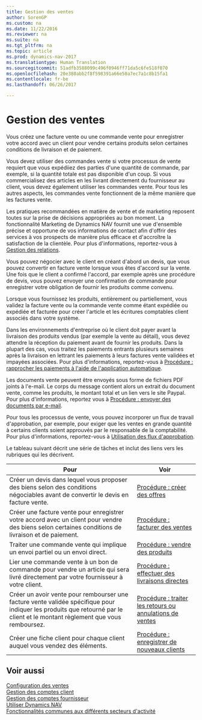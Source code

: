 ```yaml
---
title: Gestion des ventes
author: SorenGP
ms.custom: na
ms.date: 11/22/2016
ms.reviewer: na
ms.suite: na
ms.tgt_pltfrm: na
ms.topic: article
ms.prod: dynamics-nav-2017
ms.translationtype: Human Translation
ms.sourcegitcommit: 51adfb3588099c496f0946ff71da5c6fe518f070
ms.openlocfilehash: 20e380abb2f8f598391a66e50a7ec7a1c8b15fa1
ms.contentlocale: fr-be
ms.lasthandoff: 06/26/2017

---
```


# <a name="manage-sales"></a>Gestion des ventes
Vous créez une facture vente ou une commande vente pour enregistrer votre accord avec un client pour vendre certains produits selon certaines conditions de livraison et de paiement.

Vous devez utiliser des commandes vente si votre processus de vente requiert que vous expédiiez des parties d'une quantité de commande, par exemple, si la quantité totale est pas disponible d'un coup. Si vous commercialisez des articles en les livrant directement du fournisseur au client, vous devez également utiliser les commandes vente. Pour tous les autres aspects, les commandes vente fonctionnent de la même manière que les factures vente.  

Les pratiques recommandées en matière de vente et de marketing reposent toutes sur la prise de décisions appropriées au bon moment. La fonctionnalité Marketing de Dynamics NAV fournit une vue d'ensemble précise et opportune de vos informations de contact afin d'offrir des services à vos prospects de manière plus efficace et d'accroître la satisfaction de la clientèle. Pour plus d'informations, reportez-vous à [Gestion des relations](marketing-relationship-management.md).

Vous pouvez négocier avec le client en créant d'abord un devis, que vous pouvez convertir en facture vente lorsque vous êtes d'accord sur la vente. Une fois que le client a confirmé l'accord, par exemple après une procédure de devis, vous pouvez envoyer une confirmation de commande pour enregistrer votre obligation de fournir les produits comme convenu.

Lorsque vous fournissez les produits, entièrement ou partiellement, vous validez la facture vente ou la commande vente comme étant expédiée ou expédiée et facturée pour créer l'article et les écritures comptables client associés dans votre système.

Dans les environnements d'entreprise où le client doit payer avant la livraison des produits vendus (par exemple la vente au détail), vous devez attendre la réception du paiement avant de fournir les produits. Dans la plupart des cas, vous traitez les paiements entrants plusieurs semaines après la livraison en lettrant les paiements à leurs factures vente validées et impayées associées. Pour plus d'informations, reportez-vous à [Procédure : rapprocher les paiements à l'aide de l'application automatique](receivables-how-reconcile-payments-auto-application.md).

Les documents vente peuvent être envoyés sous forme de fichiers PDF joints à l'e-mail. Le corps du message contient alors un extrait du document vente, comme les produits, le montant total et un lien vers le site Paypal. Pour plus d'informations, reportez vous à [Procédure : envoyer des documents par e-mail](ui-how-send-documents-email.md).

Pour tous les processus de vente, vous pouvez incorporer un flux de travail d'approbation, par exemple, pour exiger que les ventes en grande quantité à certains clients soient approuvés par le responsable de la comptabilité. Pour plus d'informations, reportez-vous à [Utilisation des flux d'approbation](across-how-use-approval-workflows.md).

Le tableau suivant décrit une série de tâches et inclut des liens vers les rubriques qui les décrivent.

|Pour |Voir |
|---|----|
|Créer un devis dans lequel vous proposer des biens selon des conditions négociables avant de convertir le devis en facture vente.|[Procédure : créer des offres](sales-how-make-offers.md)|
|Créer une facture vente pour enregistrer votre accord avec un client pour vendre des biens selon certaines conditions de livraison et de paiement.|[Procédure : facturer des ventes](sales-how-invoice-sales.md)|
|Traiter une commande vente qui implique un envoi partiel ou un envoi direct.|[Procédure : vendre des produits](sales-how-sell-products.md)|
|Lier une commande vente à un bon de commande pour vendre un article qui sera livré directement par votre fournisseur à votre client.|[Procédure : effectuer des livraisons directes](sales-how-drop-shipment.md)|
|Créer un avoir vente pour rembourser une facture vente validée spécifique pour indiquer les produits que retourné par le client et le montant règlement que vous remboursez.|[Procédure : traiter les retours ou annulations de ventes](sales-how-process-sales-returns-cancellations.md)|
|Créer une fiche client pour chaque client auquel vous vendez des éléments.|[Procédure : enregistrer de nouveaux clients](sales-how-register-new-customers.md)|

## <a name="see-also"></a>Voir aussi  
[Configuration des ventes](sales-setup-sales.md)  
[Gestion des comptes client](receivables-manage-receivables.md)  
[Gestion des comptes fournisseur](payables-manage-payables.MD)      
[Utiliser Dynamics NAV](ui-work-product.md)  
[Fonctionnalités communes aux différents secteurs d'activité](ui-across-business-areas.md)

